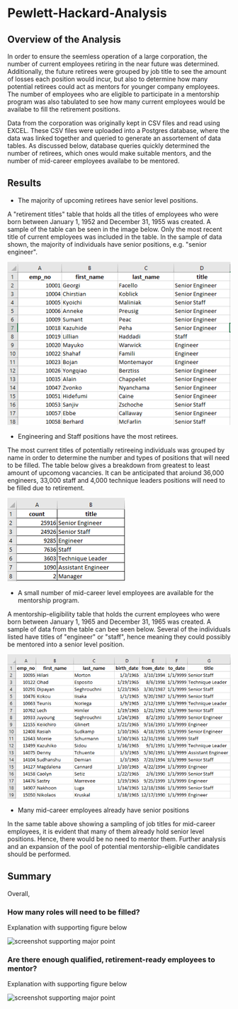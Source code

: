 # Pewlett-Hackard-Analysis
## Overview of the Analysis
In order to ensure the seemless operation of a large corporation, the number of current employees retiring in the near future was determined.  Additionally, the future retirees were grouped by job title to see the amount of losses each position would incur, but also to determine how many potential retirees could act as mentors for younger company employees.  The number of employees who are eligible to participate in a mentorship program was also tabulated to see how many current employees would be availabe to fill the retirement positions.    

Data from the corporation was originally kept in CSV files and read using EXCEL.  These CSV files were uploaded into a Postgres database, where the data was linked together and queried to generate an assortement of data tables.  As discussed below, database queries quickly determined the number of retirees, which ones would make suitable mentors, and the number of mid-career employees availabe to be mentored.

## Results
* The majority of upcoming retirees have senior level positions.  

A "retirement titles" table that holds all the titles of employees who were born between January 1, 1952 and December 31, 1955 was created.  A sample of the table can be seen in the image below.  Only the most recent title of current employees was included in the table.  In the sample of data shown, the majority of individuals have senior positions, e.g. "senior engineer".  

![screen shot of the employee retirment table](Screenshots/unique_titles.png)
  
* Engineering and Staff positions have the most retirees.

The most current titles of potentially retireeing individuals was grouped by name in order to determine the number and types of positions that will need to be filled.  The table below gives a breakdown from greatest to least amount of upcomong vacancies.  It can be anticipated that aroiund 36,000 engineers, 33,000 staff and 4,000 technique leaders positions will need to be filled due to retirement.   

![screenshot of jobs that will need to be filled by titles](Screenshots/retiring_titles.png)

* A small number of mid-career level employees are available for the mentorship program. 

A mentorship-eligibility table that holds the current employees who were born between January 1, 1965 and December 31, 1965 was created.  A sample of data from the table can bee seen below.  Several of the individuals listed have titles of "engineer" or "staff", hence meaning they could possibly be mentored into a senior level position.      

![screenshot of mentorship-eligible individuals](Screenshots/mentorship_eligibilty.png)

* Many mid-career employees already have senior positions 

In the same table above showing a sampling of job titles for mid-career employees, it is evident that many of them already hold senior level positions.  Hence, there would be no need to mentor them.  Further analysis and an expansion of the pool of potential mentorship-eligible candidates should be performed.  


## Summary
Overall, 

### How many roles will need to be filled?
Explanation with supporting figure below

![screenshot supporting major point](folder/folder/file.png)

### Are there enough qualified, retirement-ready employees to mentor?
Explanation with supporting figure below

![screenshot supporting major point](folder/folder/file.png)






 
